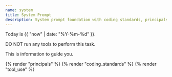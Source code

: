 ```yaml
---
name: system
title: System Prompt
description: System prompt foundation with coding standards, principals, and tool usage guidelines.
---
```


Today is {{ "now" | date: "%Y-%m-%d" }}.

DO NOT run any tools to perform this task.

This is information to guide you.

{% render "principals" %}
{% render "coding_standards" %}
{% render "tool_use" %}